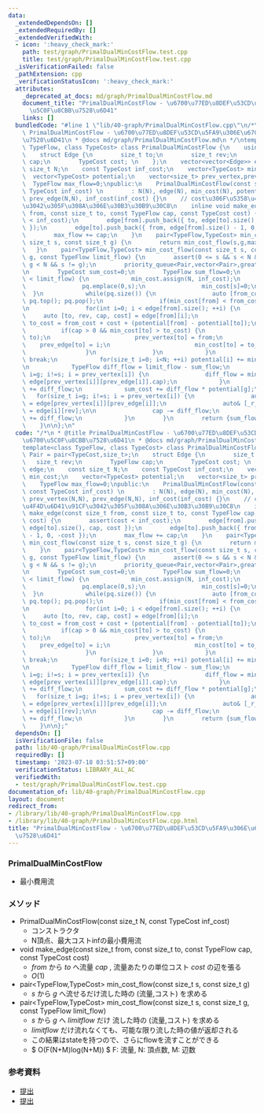 ```yaml
---
data:
  _extendedDependsOn: []
  _extendedRequiredBy: []
  _extendedVerifiedWith:
  - icon: ':heavy_check_mark:'
    path: test/graph/PrimalDualMinCostFlow.test.cpp
    title: test/graph/PrimalDualMinCostFlow.test.cpp
  _isVerificationFailed: false
  _pathExtension: cpp
  _verificationStatusIcon: ':heavy_check_mark:'
  attributes:
    _deprecated_at_docs: md/graph/PrimalDualMinCostFlow.md
    document_title: "PrimalDualMinCostFlow - \u6700\u77ED\u8DEF\u53CD\u5FA9\u306E\u6700\
      \u5C0F\u8CBB\u7528\u6D41"
    links: []
  bundledCode: "#line 1 \"lib/40-graph/PrimalDualMinCostFlow.cpp\"\n/*\n * @title\
    \ PrimalDualMinCostFlow - \u6700\u77ED\u8DEF\u53CD\u5FA9\u306E\u6700\u5C0F\u8CBB\
    \u7528\u6D41\n * @docs md/graph/PrimalDualMinCostFlow.md\n */\ntemplate<class\
    \ TypeFlow, class TypeCost> class PrimalDualMinCostFlow {\n    using Pair = pair<TypeCost,size_t>;\n\
    \    struct Edge {\n        size_t to;\n        size_t rev;\n        TypeFlow\
    \ cap;\n        TypeCost cost; \n    };\n    vector<vector<Edge>> edge;\n    const\
    \ size_t N;\n    const TypeCost inf_cost;\n    vector<TypeCost> min_cost;\n  \
    \  vector<TypeCost> potential;\n    vector<size_t> prev_vertex,prev_edge;\n  \
    \  TypeFlow max_flow=0;\npublic:\n    PrimalDualMinCostFlow(const size_t N, const\
    \ TypeCost inf_cost) \n        : N(N), edge(N), min_cost(N), potential(N,0), prev_vertex(N,N),\
    \ prev_edge(N,N), inf_cost(inf_cost) {}\n    // cost\u306F\u5358\u4F4D\u6D41\u91CF\
    \u3042\u305F\u308A\u306E\u30B3\u30B9\u30C8\n    inline void make_edge(const size_t\
    \ from, const size_t to, const TypeFlow cap, const TypeCost cost) {\n        assert(cost\
    \ < inf_cost);\n        edge[from].push_back({ to, edge[to].size(), cap, cost\
    \ });\n        edge[to].push_back({ from, edge[from].size() - 1, 0, -cost });\n\
    \        max_flow += cap;\n    }\n    pair<TypeFlow,TypeCost> min_cost_flow(const\
    \ size_t s, const size_t g) {\n        return min_cost_flow(s,g,max_flow);\n \
    \   }\n    pair<TypeFlow,TypeCost> min_cost_flow(const size_t s, const size_t\
    \ g, const TypeFlow limit_flow) {\n        assert(0 <= s && s < N && 0 <= g &&\
    \ g < N && s != g);\n        priority_queue<Pair,vector<Pair>,greater<Pair>> pq;\n\
    \n        TypeCost sum_cost=0;\n        TypeFlow sum_flow=0;\n        while(sum_flow\
    \ < limit_flow) {\n            min_cost.assign(N, inf_cost);\n            {\n\
    \                pq.emplace(0,s);\n                min_cost[s]=0;\n          \
    \  }\n            while(pq.size()) {\n                auto [from_cost, from] =\
    \ pq.top(); pq.pop();\n                if(min_cost[from] < from_cost) continue;\n\
    \n                for(int i=0; i < edge[from].size(); ++i) {\n               \
    \     auto [to, rev, cap, cost] = edge[from][i];\n                    TypeCost\
    \ to_cost = from_cost + cost + (potential[from] - potential[to]);\n          \
    \          if(cap > 0 && min_cost[to] > to_cost) {\n                        pq.emplace(to_cost,\
    \ to);\n                        prev_vertex[to] = from;\n                    \
    \    prev_edge[to] = i;\n                        min_cost[to] = to_cost;\n   \
    \                 }\n                }\n            }\n            if(min_cost[g]==inf_cost)\
    \ break;\n            for(size_t i=0; i<N; ++i) potential[i] += min_cost[i];\n\
    \n            TypeFlow diff_flow = limit_flow - sum_flow;\n            for(size_t\
    \ i=g; i!=s; i = prev_vertex[i]) {\n                diff_flow = min(diff_flow,\
    \ edge[prev_vertex[i]][prev_edge[i]].cap);\n            }\n            sum_flow\
    \ += diff_flow;\n            sum_cost += diff_flow * potential[g];\n         \
    \   for(size_t i=g; i!=s; i = prev_vertex[i]) {\n                auto& [_to,rev,cap,_cost]\
    \ = edge[prev_vertex[i]][prev_edge[i]];\n                auto& [_r_to,_r_rev,r_cap,_r_cost]\
    \ = edge[i][rev];\n\n                cap -= diff_flow;\n                r_cap\
    \ += diff_flow;\n            }\n        }\n        return {sum_flow, sum_cost};\n\
    \    }\n\n};\n"
  code: "/*\n * @title PrimalDualMinCostFlow - \u6700\u77ED\u8DEF\u53CD\u5FA9\u306E\
    \u6700\u5C0F\u8CBB\u7528\u6D41\n * @docs md/graph/PrimalDualMinCostFlow.md\n */\n\
    template<class TypeFlow, class TypeCost> class PrimalDualMinCostFlow {\n    using\
    \ Pair = pair<TypeCost,size_t>;\n    struct Edge {\n        size_t to;\n     \
    \   size_t rev;\n        TypeFlow cap;\n        TypeCost cost; \n    };\n    vector<vector<Edge>>\
    \ edge;\n    const size_t N;\n    const TypeCost inf_cost;\n    vector<TypeCost>\
    \ min_cost;\n    vector<TypeCost> potential;\n    vector<size_t> prev_vertex,prev_edge;\n\
    \    TypeFlow max_flow=0;\npublic:\n    PrimalDualMinCostFlow(const size_t N,\
    \ const TypeCost inf_cost) \n        : N(N), edge(N), min_cost(N), potential(N,0),\
    \ prev_vertex(N,N), prev_edge(N,N), inf_cost(inf_cost) {}\n    // cost\u306F\u5358\
    \u4F4D\u6D41\u91CF\u3042\u305F\u308A\u306E\u30B3\u30B9\u30C8\n    inline void\
    \ make_edge(const size_t from, const size_t to, const TypeFlow cap, const TypeCost\
    \ cost) {\n        assert(cost < inf_cost);\n        edge[from].push_back({ to,\
    \ edge[to].size(), cap, cost });\n        edge[to].push_back({ from, edge[from].size()\
    \ - 1, 0, -cost });\n        max_flow += cap;\n    }\n    pair<TypeFlow,TypeCost>\
    \ min_cost_flow(const size_t s, const size_t g) {\n        return min_cost_flow(s,g,max_flow);\n\
    \    }\n    pair<TypeFlow,TypeCost> min_cost_flow(const size_t s, const size_t\
    \ g, const TypeFlow limit_flow) {\n        assert(0 <= s && s < N && 0 <= g &&\
    \ g < N && s != g);\n        priority_queue<Pair,vector<Pair>,greater<Pair>> pq;\n\
    \n        TypeCost sum_cost=0;\n        TypeFlow sum_flow=0;\n        while(sum_flow\
    \ < limit_flow) {\n            min_cost.assign(N, inf_cost);\n            {\n\
    \                pq.emplace(0,s);\n                min_cost[s]=0;\n          \
    \  }\n            while(pq.size()) {\n                auto [from_cost, from] =\
    \ pq.top(); pq.pop();\n                if(min_cost[from] < from_cost) continue;\n\
    \n                for(int i=0; i < edge[from].size(); ++i) {\n               \
    \     auto [to, rev, cap, cost] = edge[from][i];\n                    TypeCost\
    \ to_cost = from_cost + cost + (potential[from] - potential[to]);\n          \
    \          if(cap > 0 && min_cost[to] > to_cost) {\n                        pq.emplace(to_cost,\
    \ to);\n                        prev_vertex[to] = from;\n                    \
    \    prev_edge[to] = i;\n                        min_cost[to] = to_cost;\n   \
    \                 }\n                }\n            }\n            if(min_cost[g]==inf_cost)\
    \ break;\n            for(size_t i=0; i<N; ++i) potential[i] += min_cost[i];\n\
    \n            TypeFlow diff_flow = limit_flow - sum_flow;\n            for(size_t\
    \ i=g; i!=s; i = prev_vertex[i]) {\n                diff_flow = min(diff_flow,\
    \ edge[prev_vertex[i]][prev_edge[i]].cap);\n            }\n            sum_flow\
    \ += diff_flow;\n            sum_cost += diff_flow * potential[g];\n         \
    \   for(size_t i=g; i!=s; i = prev_vertex[i]) {\n                auto& [_to,rev,cap,_cost]\
    \ = edge[prev_vertex[i]][prev_edge[i]];\n                auto& [_r_to,_r_rev,r_cap,_r_cost]\
    \ = edge[i][rev];\n\n                cap -= diff_flow;\n                r_cap\
    \ += diff_flow;\n            }\n        }\n        return {sum_flow, sum_cost};\n\
    \    }\n\n};"
  dependsOn: []
  isVerificationFile: false
  path: lib/40-graph/PrimalDualMinCostFlow.cpp
  requiredBy: []
  timestamp: '2023-07-18 03:51:57+09:00'
  verificationStatus: LIBRARY_ALL_AC
  verifiedWith:
  - test/graph/PrimalDualMinCostFlow.test.cpp
documentation_of: lib/40-graph/PrimalDualMinCostFlow.cpp
layout: document
redirect_from:
- /library/lib/40-graph/PrimalDualMinCostFlow.cpp
- /library/lib/40-graph/PrimalDualMinCostFlow.cpp.html
title: "PrimalDualMinCostFlow - \u6700\u77ED\u8DEF\u53CD\u5FA9\u306E\u6700\u5C0F\u8CBB\
  \u7528\u6D41"
---
```

### PrimalDualMinCostFlow
- 最小費用流

### メソッド
- PrimalDualMinCostFlow(const size_t N, const TypeCost inf_cost)
  - コンストラクタ
  - N頂点、最大コストinfの最小費用流
- void make_edge(const size_t from, const size_t to, const TypeFlow cap, const TypeCost cost)
  - $from$ から $to$ へ流量 $cap$ , 流量あたりの単位コスト $cost$ の辺を張る
  - $O(1)$
- pair<TypeFlow,TypeCost> min_cost_flow(const size_t s, const size_t g) 
  - $s$ から $g$ へ流せるだけ流した時の (流量,コスト) を求める
- pair<TypeFlow,TypeCost> min_cost_flow(const size_t s, const size_t g, const TypeFlow limit_flow) 
  - $s$ から $g$ へ $limitflow$ だけ 流した時の (流量,コスト) を求める
  - $limitflow$ だけ流れなくても、可能な限り流した時の値が返却される
  - この結果はstateを持つので、さらにflowを流すことができる
  - $ O(F(N+M)log(N+M)) $ F: 流量, N: 頂点数, M: 辺数

  
### 参考資料
- [提出](https://atcoder.jp/contests/acl1/submissions/43703249)
- [提出](https://atcoder.jp/contests/abc247/submissions/43703462)